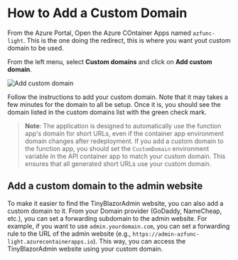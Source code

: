 # How to Add a Custom Domain

From the Azure Portal, Open the Azure COntainer Apps named `azfunc-light`. This is the one doing the redirect, this is where you want yout custom domain to be used.

From the left menu, select **Custom domains** and click on **Add custom domain**.

![Add custom domain](../images/add-custom-domain.png)

Follow the instructions to add your custom domain. Note that it may takes a few minutes for the domain to all be setup. Once it is, you should see the domain listed in the custom domains list with the green check mark.

> **Note**: The application is designed to automatically use the function app's domain for short URLs, even if the container app environment domain changes after redeployment. If you add a custom domain to the function app, you should set the `CustomDomain` environment variable in the API container app to match your custom domain. This ensures that all generated short URLs use your custom domain.

## Add a custom domain to the admin website

To make it easier to find the TinyBlazorAdmin website, you can also add a custom domain to it. From your Domain provider (GoDaddy, NameCheap, etc.), you can set a forwarding subdomain to the admin website. For example, if you want to use `admin.yourdomain.com`, you can set a forwarding rule to the URL of the admin website (e.g., `https://admin-azfunc-light.azurecontainerapps.io`). This way, you can access the TinyBlazorAdmin website using your custom domain.
